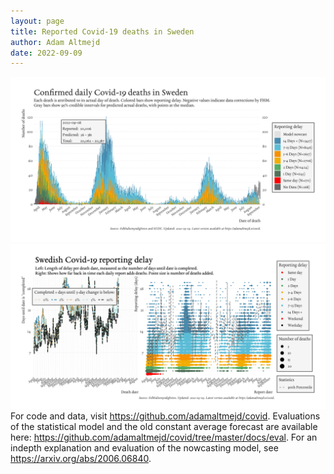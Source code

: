 ```yaml
---
layout: page
title: Reported Covid-19 deaths in Sweden
author: Adam Altmejd
date: 2022-09-09
---
```


![Graph of Swedish Covid-19 deaths with reporting delay.](deaths_lag_sweden_2022-09-09.png "Swedish Covid-19 deaths.")
![Graph of Swedish Covid-19 reporting delay in daily deaths.](lag_trend_sweden_2022-09-09.png "Trend in Swedish Covid-19 mortality reporting delay.")
For code and data, visit <https://github.com/adamaltmejd/covid>.
Evaluations of the statistical model and the old constant average forecast are available here: <https://github.com/adamaltmejd/covid/tree/master/docs/eval>.
For an indepth explanation and evaluation of the nowcasting model, see <https://arxiv.org/abs/2006.06840>.
